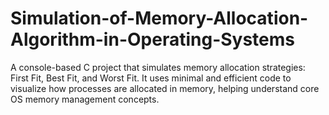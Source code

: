 # Simulation-of-Memory-Allocation-Algorithm-in-Operating-Systems
A console-based C project that simulates memory allocation strategies: First Fit, Best Fit, and Worst Fit. It uses minimal and efficient code to visualize how processes are allocated in memory, helping understand core OS memory management concepts.
